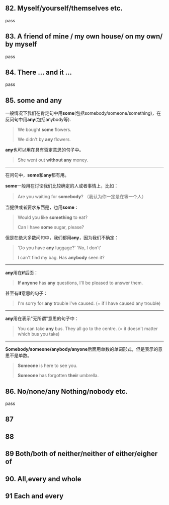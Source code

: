 ## 82. Myself/yourself/themselves etc.

pass



## 83. A friend of mine / my own house/ on my own/ by myself

pass

## 84. There ... and it ...

pass



## 85. some and any

一般情况下我们在肯定句中用**some**(包括somebody/someone/something)，在反问句中用**any**(包括anybody等).

> We bought **some** flowers.
>
> We didn't by **any** flowers.

**any**也可以用在具有否定意思的句子中。

> She went out **without any** money.

---

在问句中，**some**和**any**都有用。

**some**一般用在讨论我们比较确定的人或者事情上，比如：

> Are you waiting for **somebody**? （我认为你一定是在等一个人）

当提供或者要求东西是，也用**some**：

> Would you like **something** to eat?
>
> Can I have **some** sugar, please?

但是在绝大多数问句中，我们都用**any**，因为我们不确定：

> 'Do you have **any** luggage?' 'No, I don't'
>
> I can't find my bag. Has **anybody** seen it?

---

**any**用在**if**后面：

> **If anyone** has **any** questions, I'll be pleased to answer them.

甚至有**if**意思的句子：

> I'm sorry for **any** trouble I've caused. (= if I have caused any trouble)

---

**any**用在表示"无所谓"意思的句子中：

> You can take **any** bus. They all go to the centre. (= it doesn't matter which bus you take)

---

**Somebody/someone/anybody/anyone**后面用单数的单词形式，但是表示的意思不是单数。

> **Someone** is here to see you.
>
> **Someone** has forgotten **their** umbrella.



## 86. No/none/any  Nothing/nobody etc.

pass



## 87



## 88



## 89 Both/both of    neither/neither of    either/eigher of





## 90. All,every and whole



## 91 Each and every

